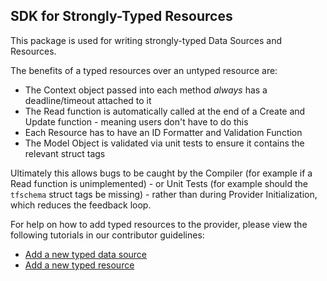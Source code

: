 ## SDK for Strongly-Typed Resources

This package is used for writing strongly-typed Data Sources and Resources.

The benefits of a typed resources over an untyped resource are:

- The Context object passed into each method _always_ has a deadline/timeout attached to it
- The Read function is automatically called at the end of a Create and Update function - meaning users don't have to do this
- Each Resource has to have an ID Formatter and Validation Function
- The Model Object is validated via unit tests to ensure it contains the relevant struct tags

Ultimately this allows bugs to be caught by the Compiler (for example if a Read function is unimplemented) - or Unit Tests (for example should the `tfschema` struct tags be missing) - rather than during Provider Initialization, which reduces the feedback loop.

For help on how to add typed resources to the provider, please view the following tutorials in our contributor guidelines:

- [Add a new typed data source](https://github.com/aoshfan/terraform-provider-customazurerm/blob/main/contributing/topics/guide-new-data-source.md)
- [Add a new typed resource](https://github.com/aoshfan/terraform-provider-customazurerm/blob/main/contributing/topics/guide-new-resource.md)
